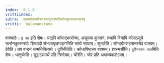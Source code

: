 ```yaml
---
index:  8.1.8
vrittiindex: 
sutra:  वाक्यादेरामन्त्रितस्यासूयासंमतिकोपकुत्सनभत्र्सनेषु
vritti:  balamanorama 
---
```


वाक्यादेः। `द्वे स्त` इति शेषः। यद्यपि कोपाद्भर्त्सनम्, असूयया कुत्सनं, तथापि विनापि कोपाऽसूये भर्त्सनकुत्सनयोः शिष्यादौ संभवात्पृथग्ग्रहणमिति भाष्ये स्पष्टम्। सुन्दरेति। सोन्दर्यमसहमानस्येदं वाक्यम्। देवेति। तव वन्दनं सम्मतिमित्यर्थः। दुर्विनीतेति। क्रोधाविष्टस्य वाक्यम्। ज्ञास्यसीति। `दुर्विनयस्य फल`मिति शेषः। धानुष्केति। युद्धाऽसमर्थं प्रति निन्देयम्। चोरेति। चोरं प्रति अवाच्यवादोऽयम्। 

